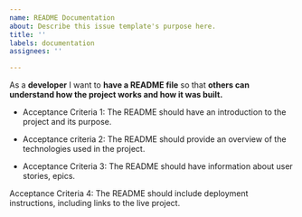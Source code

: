 ```yaml
---
name: README Documentation
about: Describe this issue template's purpose here.
title: ''
labels: documentation
assignees: ''

---
```


As a **developer**  I want to **have a README file** so that **others can understand how the project works and how it was built.**

- Acceptance Criteria 1: The README should have an introduction to the project and its purpose.

- Acceptance criteria 2: The README should provide an overview of the technologies used in the project.

- Acceptance Criteria 3: The README should have information about user stories, epics.

Acceptance Criteria 4: The README should include deployment instructions, including links to the live project.
